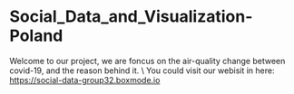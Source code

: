 # Social_Data_and_Visualization-Poland

Welcome to our project, we are foncus on the air-quality change between covid-19, and the reason behind it. \\
You could visit our webisit in here: https://social-data-group32.boxmode.io
